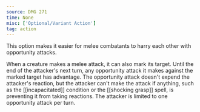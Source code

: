 ```yaml
---
source: DMG 271
time: None
misc: ['Optional/Variant Action']
tag: action
---
```


This option makes it easier for melee combatants to harry each other with opportunity attacks.

When a creature makes a melee attack, it can also mark its target. Until the end of the attacker's next turn, any opportunity attack it makes against the marked target has advantage. The opportunity attack doesn't expend the attacker's reaction, but the attacker can't make the attack if anything, such as the [[incapacitated]] condition or the [[shocking grasp]] spell, is preventing it from taking reactions. The attacker is limited to one opportunity attack per turn.


